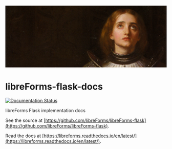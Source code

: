 ![header img](docs/source/header_img_large.png)

# libreForms-flask-docs

[![Documentation Status](https://readthedocs.org/projects/libreforms/badge/?version=latest)](https://libreforms.readthedocs.io/en/latest/?badge=latest)


libreForms Flask implementation docs

See the source at [https://github.com/libreForms/libreForms-flask](https://github.com/libreForms/libreForms-flask).

Read the docs at [https://libreforms.readthedocs.io/en/latest/](https://libreforms.readthedocs.io/en/latest/).

